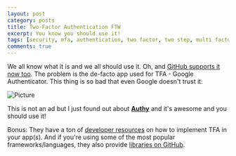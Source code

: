 ```yaml
---
layout: post
category: posts
title: Two-Factor Authentication FTW
excerpt: You know you should use it!
tags: [security, mfa, authentication, two factor, two step, multi factor, tfa, 2fa]
comments: true
---
```


We all know what it is and we all should use it. Oh, and [GitHub supports it now too](https://github.com/blog/1614-two-factor-authentication). The problem is the de-facto app used for TFA - Google Authenticator. This thing is so bad that even Google doesn't trust it:

![Picture](https://coderwall-assets-0.s3.amazonaws.com/uploads/picture/file/2056/Screen_Shot_2013-09-07_at_14.05.11.png)

This is not an ad but I just found out about [**Authy**](https://www.authy.com/) and it's awesome and you should use it!

Bonus: They have a ton of [developer resources](https://www.authy.com/developer) on how to implement TFA in your app(s). And if you're using some of the most popular frameworks/languages, they also provide [libraries on GitHub](https://github.com/authy).
